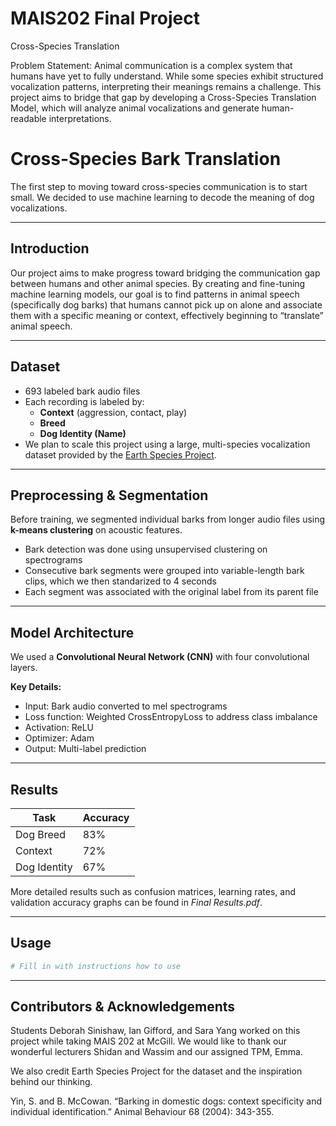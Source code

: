 # MAIS202 Final Project
Cross-Species Translation

Problem Statement: 
Animal communication is a complex system that humans have yet to fully understand. While some species exhibit structured vocalization patterns, interpreting their meanings remains a challenge. This project aims to bridge that gap by developing a Cross-Species Translation Model, which will analyze animal vocalizations and generate human-readable interpretations.

# Cross-Species Bark Translation

The first step to moving toward cross-species communication is to start small.
We decided to use machine learning to decode the meaning of dog vocalizations.

---

## Introduction

Our project aims to make progress toward bridging the communication gap between humans and other animal species. By creating and fine-tuning machine learning models, our goal is to find patterns in animal speech (specifically dog barks) that humans cannot pick up on alone and associate them with a specific meaning or context, effectively beginning to “translate” animal speech.

---

## Dataset

- 693 labeled bark audio files
- Each recording is labeled by:
  - **Context** (aggression, contact, play)
  - **Breed**
  - **Dog Identity (Name)**
- We plan to scale this project using a large, multi-species vocalization dataset provided by the [Earth Species Project]([https://www.earthspecies.org/](https://github.com/earthspecies/library/tree/main)).

---

## Preprocessing & Segmentation

Before training, we segmented individual barks from longer audio files using **k-means clustering** on acoustic features.

- Bark detection was done using unsupervised clustering on spectrograms
- Consecutive bark segments were grouped into variable-length bark clips, which we then standarized to 4 seconds
- Each segment was associated with the original label from its parent file

---

## Model Architecture

We used a **Convolutional Neural Network (CNN)** with four convolutional layers.  

**Key Details:**
- Input: Bark audio converted to mel spectrograms
- Loss function: Weighted CrossEntropyLoss to address class imbalance
- Activation: ReLU
- Optimizer: Adam
- Output: Multi-label prediction

---

## Results

| Task         | Accuracy |
|--------------|----------|
| Dog Breed    | 83%      |
| Context      | 72%      |
| Dog Identity | 67%      |

More detailed results such as confusion matrices, learning rates, and validation accuracy graphs can be found in *Final Results.pdf*.

---

## Usage

```python
# Fill in with instructions how to use
```

---

## Contributors & Acknowledgements

Students Deborah Sinishaw, Ian Gifford, and Sara Yang worked on this project while taking MAIS 202 at McGill.
We would like to thank our wonderful lecturers Shidan and Wassim and our assigned TPM, Emma.

We also credit Earth Species Project for the dataset and the inspiration behind our thinking.

Yin, S. and B. McCowan. “Barking in domestic dogs: context specificity and individual identification.” Animal Behaviour 68 (2004): 343-355.
